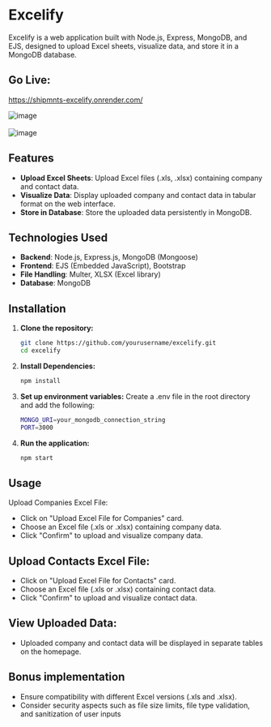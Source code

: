 # Excelify

Excelify is a web application built with Node.js, Express, MongoDB, and EJS, designed to upload Excel sheets, visualize data, and store it in a MongoDB database.

## Go Live:
https://shipmnts-excelify.onrender.com/

![image](https://github.com/Daxrajsinh/shipmnts-Excelify/assets/107194145/d6eba953-0704-4816-a804-22a54abb357c)<br><br>
![image](https://github.com/Daxrajsinh/shipmnts-Excelify/assets/107194145/5d5554ed-7269-405d-8290-09fc172b93e0)

## Features

- **Upload Excel Sheets**: Upload Excel files (.xls, .xlsx) containing company and contact data.
- **Visualize Data**: Display uploaded company and contact data in tabular format on the web interface.
- **Store in Database**: Store the uploaded data persistently in MongoDB.

## Technologies Used

- **Backend**: Node.js, Express.js, MongoDB (Mongoose)
- **Frontend**: EJS (Embedded JavaScript), Bootstrap
- **File Handling**: Multer, XLSX (Excel library)
- **Database**: MongoDB

## Installation

1. **Clone the repository:**
   ```bash
   git clone https://github.com/yourusername/excelify.git
   cd excelify

2. **Install Dependencies:**
   ```bash
   npm install

3. **Set up environment variables:**
   Create a .env file in the root directory and add the following:
   ```bash
   MONGO_URI=your_mongodb_connection_string
   PORT=3000

4. **Run the application:**
   ```bash
   npm start

## Usage
Upload Companies Excel File:
  - Click on "Upload Excel File for Companies" card.
  - Choose an Excel file (.xls or .xlsx) containing company data.
  - Click "Confirm" to upload and visualize company data.

## Upload Contacts Excel File:
  - Click on "Upload Excel File for Contacts" card.
  - Choose an Excel file (.xls or .xlsx) containing contact data.
  - Click "Confirm" to upload and visualize contact data.

## View Uploaded Data:
  - Uploaded company and contact data will be displayed in separate tables on the homepage.

## Bonus implementation
  - Ensure compatibility with different Excel versions (.xls and .xlsx).
  - Consider security aspects such as file size limits, file type validation, and sanitization of user inputs
